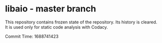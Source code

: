 # libaio - master branch

This repository contains frozen state of the repository.
Its history is cleared. It is used only for static code
analysis with Codacy.

Commit Time: 1688741423